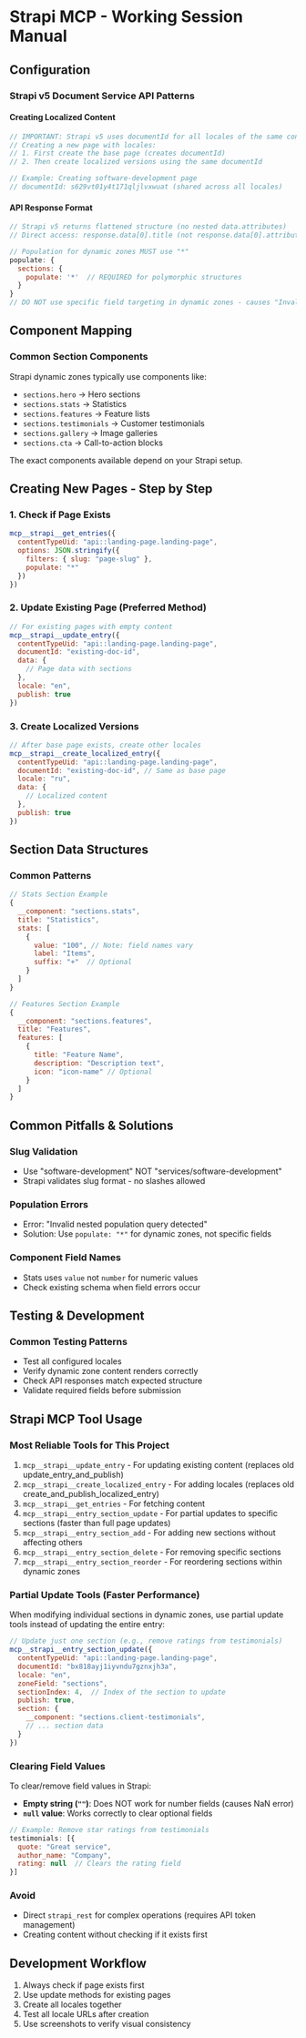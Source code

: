 # Strapi MCP - Working Session Manual

## Configuration

### Strapi v5 Document Service API Patterns

#### Creating Localized Content
```javascript
// IMPORTANT: Strapi v5 uses documentId for all locales of the same content
// Creating a new page with locales:
// 1. First create the base page (creates documentId)
// 2. Then create localized versions using the same documentId

// Example: Creating software-development page
// documentId: s629vt01y4t171qljlvxwuat (shared across all locales)
```

#### API Response Format
```javascript
// Strapi v5 returns flattened structure (no nested data.attributes)
// Direct access: response.data[0].title (not response.data[0].attributes.title)

// Population for dynamic zones MUST use "*"
populate: {
  sections: {
    populate: '*'  // REQUIRED for polymorphic structures
  }
}
// DO NOT use specific field targeting in dynamic zones - causes "Invalid nested population query"
```

## Component Mapping

### Common Section Components
Strapi dynamic zones typically use components like:
- `sections.hero` → Hero sections
- `sections.stats` → Statistics  
- `sections.features` → Feature lists
- `sections.testimonials` → Customer testimonials
- `sections.gallery` → Image galleries
- `sections.cta` → Call-to-action blocks

The exact components available depend on your Strapi setup.

## Creating New Pages - Step by Step

### 1. Check if Page Exists
```javascript
mcp__strapi__get_entries({
  contentTypeUid: "api::landing-page.landing-page",
  options: JSON.stringify({
    filters: { slug: "page-slug" },
    populate: "*"
  })
})
```

### 2. Update Existing Page (Preferred Method)
```javascript
// For existing pages with empty content
mcp__strapi__update_entry({
  contentTypeUid: "api::landing-page.landing-page",
  documentId: "existing-doc-id",
  data: {
    // Page data with sections
  },
  locale: "en",
  publish: true
})
```

### 3. Create Localized Versions
```javascript
// After base page exists, create other locales
mcp__strapi__create_localized_entry({
  contentTypeUid: "api::landing-page.landing-page",
  documentId: "existing-doc-id", // Same as base page
  locale: "ru",
  data: {
    // Localized content
  },
  publish: true
})
```

## Section Data Structures

### Common Patterns
```javascript
// Stats Section Example
{
  __component: "sections.stats",
  title: "Statistics",
  stats: [
    {
      value: "100", // Note: field names vary
      label: "Items",
      suffix: "+"  // Optional
    }
  ]
}

// Features Section Example
{
  __component: "sections.features",
  title: "Features",
  features: [
    {
      title: "Feature Name",
      description: "Description text",
      icon: "icon-name" // Optional
    }
  ]
}
```

## Common Pitfalls & Solutions

### Slug Validation
- Use "software-development" NOT "services/software-development"
- Strapi validates slug format - no slashes allowed

### Population Errors
- Error: "Invalid nested population query detected"
- Solution: Use `populate: "*"` for dynamic zones, not specific fields

### Component Field Names
- Stats uses `value` not `number` for numeric values
- Check existing schema when field errors occur

## Testing & Development

### Common Testing Patterns
- Test all configured locales
- Verify dynamic zone content renders correctly
- Check API responses match expected structure
- Validate required fields before submission

## Strapi MCP Tool Usage

### Most Reliable Tools for This Project
1. `mcp__strapi__update_entry` - For updating existing content (replaces old update_entry_and_publish)
2. `mcp__strapi__create_localized_entry` - For adding locales (replaces old create_and_publish_localized_entry)
3. `mcp__strapi__get_entries` - For fetching content
4. `mcp__strapi__entry_section_update` - For partial updates to specific sections (faster than full page updates)
5. `mcp__strapi__entry_section_add` - For adding new sections without affecting others
6. `mcp__strapi__entry_section_delete` - For removing specific sections
7. `mcp__strapi__entry_section_reorder` - For reordering sections within dynamic zones

### Partial Update Tools (Faster Performance)
When modifying individual sections in dynamic zones, use partial update tools instead of updating the entire entry:
```javascript
// Update just one section (e.g., remove ratings from testimonials)
mcp__strapi__entry_section_update({
  contentTypeUid: "api::landing-page.landing-page",
  documentId: "bx818ayj1iyvndu7gznxjh3a",
  locale: "en",
  zoneField: "sections",
  sectionIndex: 4,  // Index of the section to update
  publish: true,
  section: {
    __component: "sections.client-testimonials",
    // ... section data
  }
})
```

### Clearing Field Values
To clear/remove field values in Strapi:
- **Empty string (`""`)**: Does NOT work for number fields (causes NaN error)
- **`null` value**: Works correctly to clear optional fields
```javascript
// Example: Remove star ratings from testimonials
testimonials: [{
  quote: "Great service",
  author_name: "Company",
  rating: null  // Clears the rating field
}]
```

### Avoid
- Direct `strapi_rest` for complex operations (requires API token management)
- Creating content without checking if it exists first


## Development Workflow

1. Always check if page exists first
2. Use update methods for existing pages
3. Create all locales together
4. Test all locale URLs after creation
5. Use screenshots to verify visual consistency

